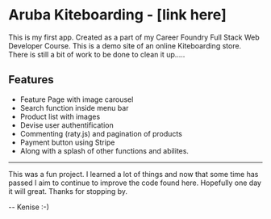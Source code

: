# Aruba Kiteboarding - [link here]

This is my first app. Created as a part of my Career Foundry Full Stack Web Developer Course. 
This is a demo site of an online Kiteboarding store. There is still a bit of work to be done to clean it up.....

## Features
  * Feature Page with image carousel
  * Search function inside menu bar
  * Product list with images
  * Devise user authentification
  * Commenting (raty.js) and pagination of products
  * Payment button using Stripe
  * Along with a splash of other functions and abilites.
  
------
This was a fun project. I learned a lot of things and now that some time has passed I aim to continue to improve the code found here. Hopefully one day it will great. Thanks for stopping by.

-- Kenise :-)
  
[link]: http://arubakiteboarding.herokuapp.com
